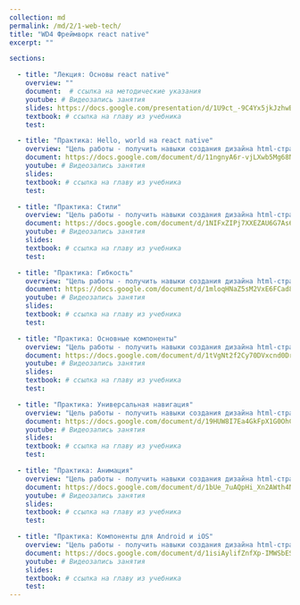 ```yaml
---
collection: md
permalink: /md/2/1-web-tech/
title: "WD4 Фреймворк react native"
excerpt: ""

sections:

  - title: "Лекция: Основы react native" 
    overview: ""
    document:  # ссылка на методические указания
    youtube: # Видеозапись занятия
    slides: https://docs.google.com/presentation/d/1U9ct_-9C4Yx5jkJzhwBNQ6_6OjaU5UR0wEu4Aqvjsuc/edit?usp=sharing
    textbook: # ссылка на главу из учебника
    test: 

  - title: "Практика: Hello, world на react native" 
    overview: "Цель работы - получить навыки создания дизайна html-страниц."
    document: https://docs.google.com/document/d/11ngnyA6r-vjLXwb5Mg68NxV3rhwyaJZZ/edit?usp=sharing&ouid=116003821381017651142&rtpof=true&sd=true
    youtube: # Видеозапись занятия
    slides: 
    textbook: # ссылка на главу из учебника
    test: 

  - title: "Практика: Стили" 
    overview: "Цель работы - получить навыки создания дизайна html-страниц."
    document: https://docs.google.com/document/d/1NIFxZIPj7XXEZAU6G7As6qFFqVA3GiRU/edit?usp=sharing&ouid=116003821381017651142&rtpof=true&sd=true
    youtube: # Видеозапись занятия
    slides: 
    textbook: # ссылка на главу из учебника
    test: 

  - title: "Практика: Гибкость" 
    overview: "Цель работы - получить навыки создания дизайна html-страниц."
    document: https://docs.google.com/document/d/1mloqHNaZ5sM2VxE6FCad8BgzBjIfZsKG/edit?usp=sharing&ouid=116003821381017651142&rtpof=true&sd=true
    youtube: # Видеозапись занятия
    slides: 
    textbook: # ссылка на главу из учебника
    test: 

  - title: "Практика: Основные компоненты" 
    overview: "Цель работы - получить навыки создания дизайна html-страниц."
    document: https://docs.google.com/document/d/1tVgNt2f2Cy70DVxcnd0DrUfOkmSae1Sj/edit?usp=sharing&ouid=116003821381017651142&rtpof=true&sd=true
    youtube: # Видеозапись занятия
    slides: 
    textbook: # ссылка на главу из учебника
    test: 

  - title: "Практика: Универсальная навигация" 
    overview: "Цель работы - получить навыки создания дизайна html-страниц."
    document: https://docs.google.com/document/d/19HUW8I7Ea4GkFpX1G0OhCqhToMiNbDsJ/edit?usp=sharing&ouid=116003821381017651142&rtpof=true&sd=true
    youtube: # Видеозапись занятия
    slides: 
    textbook: # ссылка на главу из учебника
    test: 

  - title: "Практика: Анимация" 
    overview: "Цель работы - получить навыки создания дизайна html-страниц."
    document: https://docs.google.com/document/d/1bUe_7uAQpHi_Xn2AWth4NFpmg6J6pXC2/edit?usp=sharing&ouid=116003821381017651142&rtpof=true&sd=true
    youtube: # Видеозапись занятия
    slides: 
    textbook: # ссылка на главу из учебника
    test: 

  - title: "Практика: Компоненты для Android и iOS" 
    overview: "Цель работы - получить навыки создания дизайна html-страниц."
    document: https://docs.google.com/document/d/1isiAylifZnfXp-IMWSbESY1VIzTEcME-/edit?usp=sharing&ouid=116003821381017651142&rtpof=true&sd=true
    youtube: # Видеозапись занятия
    slides: 
    textbook: # ссылка на главу из учебника
    test: 
---
```

